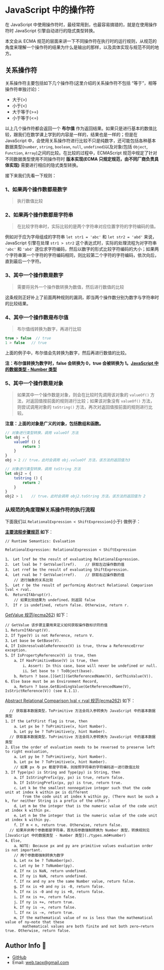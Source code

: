 # JavaScript 中的操作符

在 JavaScript 中使用操作符时，最经常用到，也最容易搞错的，就是在使用操作符时 JavaScript 引擎自动进行的隐式类型转换。

本文会从 ECMA 规范的层面来讲一下不同操作符在执行时的运行规则，从规范的角度来理解一个操作符的结果为什么是输出的那样，以及具体实现与规范不同的地方。

## <span id="relational">关系操作符</span>

关系操作符主要包括如下几个操作符(这里介绍的关系操作符不包括 “等于”，相等操作符单独讨论)：

* 大于(>)
* 小于(<)
* 大于等于(>=)
* 小于等于(<=)

以上几个操作符都会返回一个 **布尔值** 作为返回结果。如果只是进行基本的数值比较，跟我们在数学课上学到的内容是一样的，结果也是一样的；但是在 JavaScript 中，会使用关系操作符进行比较不只是纯数字，还可能包括各种基本数据类型(`number`, `string`, `boolean`, `null`, `undefined`)以及对象(包括 `Object`, `Function`, `Array`)之间的比较。在比较的过程中，ECMAScript 规范中规定了针对不同数据类型使用不同操作符时 **版本实现(ECMA 只规定规范，由不同厂商负责具体实现)** 需要进行相应的隐式类型转换。

接下来我们先看一下规则：

### 1、如果两个操作数都是数字

> 执行数值比较

### 2、如果两个操作数都是字符串

> 在比较字符串时，实际比较的是两个字符串对应位置字符的字符编码的值。

例如对于应为字母组成的字符串 `let str1 = 'abc'` 和 `let str2 = 'abd'` 来说，JavaScript 引擎在处理 `str1 > str2` 这个表达式时，实际的处理流程为对字符串 `'abc'` 和 `'abd'` 逐位求字符编码，然后以数字的形式比较字符编码的大小；如果两个字符串第一个字符的字符编码相同，则比较第二个字符的字符编码，依次向后，直到最后一个字符。

### 3、其中一个操作数是数字

> 需要将另外一个操作数转换为数值，然后进行数值的比较

这条规则正好补上了前面两种规则的漏洞，即当两个操作数分别为数字与字符串时的比较结果。

### 4、其中一个操作数是布尔值

> 布尔值线转换为数字，再进行比较

```javascript
true > false  // true
1 > false	// true
```

上面的例子中，布尔值会先转换为数字，然后再进行数值的比较。

**注：布尔值转换为数字时，false 会转换为 0，true 会被转换为 1。[JavaScript 中的数据类型 - Number 类型](./types.md#number)**

### 5、其中一个操作数是对象

> 如果其中一个操作数是对象，则会在比较时先调用该对象的 `valueOf()` 方法，对返回值按前面的规则进行比较；如果该对象没有 `valueOf()` 方法，则尝试调用对象的 `toString()` 方法，再次对返回值按前面的规则进行比较。

**注意：上面的对象是广义的对象，包括数组和函数。**

```javascript
// 对象进行类型转换，调用 valueOf 方法
let obj = {
	valueOf () {
		return 3
	}
}
obj > 2	// true，此时会调用 obj.valueOf 方法，该方法的返回值为3

// 对象进行类型转换，调用 toString 方法
let obj2 = {
	toString () {
		return 2
	}
}
obj2 > 1	// true，此时会调用 obj2.toString 方法，该方法的返回值为 2
```

### 从规范的角度理解关系操作符的执行流程

下面我们以 `RelationalExpression < ShiftExpression`(小于) 做例子：

**[主要流程步骤规范](https://tc39.github.io/ecma262/#sec-relational-operators-runtime-semantics-evaluation) 如下**：

```ecma262
// Runtime Semantics: Evaluation

RelationalExpression: RelationalExpression < ShiftExpression

1、 Let lref be the result of evaluating RelationalExpression.
2、 Let lval be ? GetValue(lref).	// 获取左边操作数的值
3、 Let rref be the result of evaluating ShiftExpression.
4、 Let rval be ? GetValue(rref).	// 获取右边操作数的值
	// 进行抽象的关系比较
5、 Let r be the result of performing Abstract Relational Comparison lval < rval.
6、 ReturnIfAbrupt(r). 
	// 如果比较结果为 undefined，则返回 false
7、 If r is undefined, return false. Otherwise, return r.
```

[GetValue 规范(ecma262)](https://tc39.github.io/ecma262/#sec-getvalue) 如下：

```ecma262
// GetValue 该步骤主要用来定义如何获取操作数标识符的值
1、ReturnIfAbrupt(V).
2、If Type(V) is not Reference, return V.
3、Let base be GetBase(V).
4、If IsUnresolvableReference(V) is true, throw a ReferenceError exception.
5、If IsPropertyReference(V) is true, then
	a、If HasPrimitiveBase(V) is true, then
		i、Assert: In this case, base will never be undefined or null.
		ii、Set base to ! ToObject(base).
	b、Return ? base.[[Get]](GetReferencedName(V), GetThisValue(V)).
6、Else base must be an Environment Record,
	a、Return ? base.GetBindingValue(GetReferencedName(V), IsStrictReference(V)) (see 8.1.1).
```

[Abstract Relational Comparison lval < rval 规范(ecma262)](https://tc39.github.io/ecma262/#sec-abstract-relational-comparison) 如下：

```ecma262
  // 获取基本数据类型，ToPrimitive 方法会将入参转换为 JavaScript 中的基本数据类型
1、If the LeftFirst flag is true, then
	a、Let px be ? ToPrimitive(x, hint Number).
	b、Let py be ? ToPrimitive(y, hint Number).
  // 获取基本数据类型，ToPrimitive 方法会将入参转换为 JavaScript 中的基本数据类型
2、Else the order of evaluation needs to be reversed to preserve left to right evaluation,
	a、Let py be ? ToPrimitive(y, hint Number).
	b、Let px be ? ToPrimitive(x, hint Number).
	// 如果 px 与 px 都是字符串，则按照字符串的字符编码逐一进行数值比较
3、If Type(px) is String and Type(py) is String, then
	a、If IsStringPrefix(py, px) is true, return false.
	b、If IsStringPrefix(px, py) is true, return true.
	c、Let k be the smallest nonnegative integer such that the code unit at index k within px is different
		from the code unit at index k within py. (There must be such a k, for neither String is a prefix of the other.)
	d、Let m be the integer that is the numeric value of the code unit at index k within px.
	e、Let n be the integer that is the numeric value of the code unit at index k within py.
	f、If m < n, return true. Otherwise, return false.
  // 如果并非两个参数都是字符串，首先将参数强制转换为 Number 类型，转换规则见 [JavaScript 中的数据类型 - Number 类型](./types.md#number)
4、Else,
	a、NOTE: Because px and py are primitive values evaluation order is not important.
	// 两个参数都强制转换为数字
	b、Let nx be ? ToNumber(px).
	c、Let ny be ? ToNumber(py).
	d、If nx is NaN, return undefined.
	e、If ny is NaN, return undefined.
	f、If nx and ny are the same Number value, return false.
	g、If nx is +0 and ny is -0, return false.
	h、If nx is -0 and ny is +0, return false.
	i、If nx is +∞, return false.
	j、If ny is +∞, return true.
	k、If ny is -∞, return false.
	l、If nx is -∞, return true.
	m、If the mathematical value of nx is less than the mathematical value of ny—note that these
		mathematical values are both finite and not both zero—return true. Otherwise, return false.
```

## Author Info 🌟

* [GitHub](https://github.com/Tao-Quixote)
* Email: <web.taox@gmail.com>
